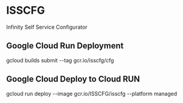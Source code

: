 # ISSCFG
Infinity Self Service Configurator

## Google Cloud Run Deployment
gcloud builds submit --tag gcr.io/isscfg/cfg

## Google Cloud Deploy to Cloud RUN
gcloud run deploy --image gcr.io/ISSCFG/isscfg --platform managed